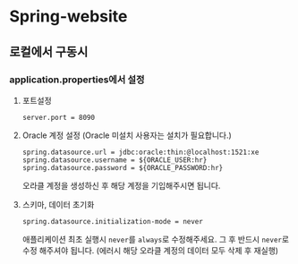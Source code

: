 # Spring-website

## 로컬에서 구동시

### application.properties에서 설정

1) 포트설정
    ```
    server.port = 8090
    ```

2) Oracle 계정 설정 (Oracle 미설치 사용자는 설치가 필요합니다.)

    ```
    spring.datasource.url = jdbc:oracle:thin:@localhost:1521:xe
    spring.datasource.username = ${ORACLE_USER:hr}
    spring.datasource.password = ${ORACLE_PASSWORD:hr}
    ```
    
    오라클 계정을 생성하신 후 해당 계정을 기입해주시면 됩니다.
    
3) 스키마, 데이터 초기화
    ```
    spring.datasource.initialization-mode = never
    ```
    애플리케이션 최초 실행시 `never`를 `always`로 수정해주세요. 그 후 반드시 `never`로 수정 해주셔야 됩니다. (에러시 해당 오라클 계정의 데이터 모두 삭제 후 재실행)
    

